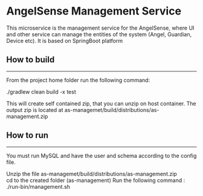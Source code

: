 # AngelSense Management Service

This microservice is the management service for the AngelSense, where UI and other service can manage the entities of the system (Angel, Guardian, Device etc).
It is based on SpringBoot platform

## How to build
_______________
From the project home folder run the following command:

./gradlew clean build -x test

This will create self contained zip, that you can unzip on host container. The output zip is located at
as-managemet/build/distributions/as-management.zip 

## How to run
-----------
You must run MySQL and have the user and schema according to the config file.

Unzip the file as-managemet/build/distributions/as-management.zip  
cd to the created folder (as-management)
Run the following command : 
./run-bin/management.sh







 

